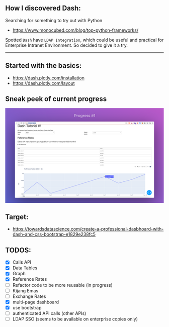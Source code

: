 ## How I discovered Dash:
Searching for something to try out with Python
- https://www.monocubed.com/blog/top-python-frameworks/

Spotted `Dash` have `LDAP Integration`, which could be useful and practical for Enterprise Intranet Environment.
So decided to give it a try.

----

## Started with the basics:
- https://dash.plotly.com/installation
- https://dash.plotly.com/layout

## Sneak peek of current progress
![Progress Week #1](images/progress-week1.png "Progress Week #1")

## Target:
- https://towardsdatascience.com/create-a-professional-dasbhoard-with-dash-and-css-bootstrap-e1829e238fc5

## TODOS:
- [x] Calls API
- [x] Data Tables
- [x] Graph
- [x] Reference Rates
- [ ] Refactor code to be more reusable (in progress)
- [ ] Kijang Emas
- [ ] Exchange Rates
- [x] multi-page dashboard
- [x] use bootstrap
- [ ] authenticated API calls (other APIs)
- [ ] LDAP SSO (seems to be available on enterprise copies only)